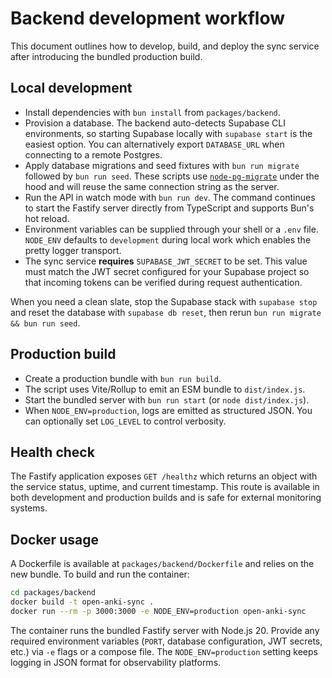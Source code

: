 # Backend development workflow

This document outlines how to develop, build, and deploy the sync service after
introducing the bundled production build.

## Local development

- Install dependencies with `bun install` from `packages/backend`.
- Provision a database. The backend auto-detects Supabase CLI environments, so
  starting Supabase locally with `supabase start` is the easiest option. You can
  alternatively export `DATABASE_URL` when connecting to a remote Postgres.
- Apply database migrations and seed fixtures with `bun run migrate` followed by
  `bun run seed`. These scripts use [`node-pg-migrate`](https://github.com/salsita/node-pg-migrate)
  under the hood and will reuse the same connection string as the server.
- Run the API in watch mode with `bun run dev`. The command continues to start
  the Fastify server directly from TypeScript and supports Bun's hot reload.
- Environment variables can be supplied through your shell or a `.env` file.
  `NODE_ENV` defaults to `development` during local work which enables the
  pretty logger transport.
- The sync service **requires** `SUPABASE_JWT_SECRET` to be set. This value must
  match the JWT secret configured for your Supabase project so that incoming
  tokens can be verified during request authentication.

When you need a clean slate, stop the Supabase stack with `supabase stop` and
reset the database with `supabase db reset`, then rerun `bun run migrate && bun
run seed`.

## Production build

- Create a production bundle with `bun run build`.
- The script uses Vite/Rollup to emit an ESM bundle to `dist/index.js`.
- Start the bundled server with `bun run start` (or `node dist/index.js`).
- When `NODE_ENV=production`, logs are emitted as structured JSON. You can
  optionally set `LOG_LEVEL` to control verbosity.

## Health check

The Fastify application exposes `GET /healthz` which returns an object with the
service status, uptime, and current timestamp. This route is available in both
development and production builds and is safe for external monitoring systems.

## Docker usage

A Dockerfile is available at `packages/backend/Dockerfile` and relies on the new
bundle. To build and run the container:

```bash
cd packages/backend
docker build -t open-anki-sync .
docker run --rm -p 3000:3000 -e NODE_ENV=production open-anki-sync
```

The container runs the bundled Fastify server with Node.js 20. Provide any
required environment variables (`PORT`, database configuration, JWT secrets,
etc.) via `-e` flags or a compose file. The `NODE_ENV=production` setting keeps
logging in JSON format for observability platforms.
